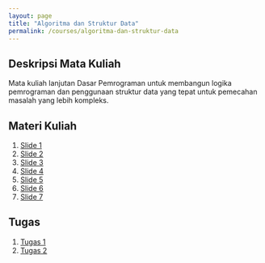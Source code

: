```yaml
---
layout: page
title: "Algoritma dan Struktur Data"
permalink: /courses/algoritma-dan-struktur-data
---
```


## Deskripsi Mata Kuliah
Mata kuliah lanjutan Dasar Pemrograman untuk membangun logika pemrograman dan penggunaan struktur data yang tepat untuk pemecahan masalah yang lebih kompleks.

## Materi Kuliah
1. [Slide 1](https://docs.google.com/presentation/d/1OAZ4kDH9LWerPdu3b--q3h3nHIndL2vNB_pwvpTk8D8/edit?usp=sharing)
2. [Slide 2]()
3. [Slide 3]()
4. [Slide 4]()
5. [Slide 5]()
6. [Slide 6]()
7. [Slide 7]()

## Tugas
1. [Tugas 1]()
2. [Tugas 2]()